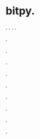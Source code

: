 # bitpy.
.
.
.
.












.






















































.
























.



























.

















































































.































































.































































































.















.


































































.




















































































